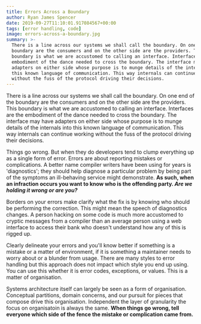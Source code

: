 ```yaml
---
title: Errors Across a Boundary
author: Ryan James Spencer
date: 2019-09-27T11:10:01.917084567+00:00
tags: [error handling, code]
image: errors-across-a-boundary.jpg
summary: >-
  There is a line across our systems we shall call the boundary. On one end of the
  boundary are the consumers and on the other side are the providers. This
  boundary is what we are accustomed to calling an interface. Interfaces are the
  embodiment of the dance needed to cross the boundary. The interface may have
  adapters on either side whose purpose is to munge details of the internals into
  this known language of communication. This way internals can continue working
  without the fuss of the protocol driving their decisions.
---
```


There is a line across our systems we shall call the boundary. On one end of the
boundary are the consumers and on the other side are the providers. This
boundary is what we are accustomed to calling an interface. Interfaces are the
embodiment of the dance needed to cross the boundary. The interface may have
adapters on either side whose purpose is to munge details of the internals into
this known language of communication. This way internals can continue working
without the fuss of the protocol driving their decisions.

Things go wrong. But when they do developers tend to clump everything up as a
single form of error. Errors are about reporting mistakes or complications. A
better name compiler writers have been using for years is 'diagnostics'; they
should help diagnose a particular problem by being part of the symptoms an
ill-behaving service might demonstrate. **As such, when an infraction occurs you
want to know who is the offending party. _Are we holding it wrong or are you?_**

Borders on your errors make clarify what the fix is by knowing who should be
performing the correction. This might mean the speech of diagnostics changes. A
person hacking on some code is much more accustomed to cryptic messages from a
compiler than an average person using a web interface to access their bank who
doesn't understand how any of this is rigged up.

Clearly delineate your errors and you'll know better if something is a mistake
or a matter of environment, if it is something a maintainer needs to worry about
or a blunder from usage. There are many styles to error handling but this
approach does not impact which style you end up using. You can use this whether
it is error codes, exceptions, or values. This is a matter of organisation.

Systems architecture itself can largely be seen as a form of organisation.
Conceptual partitions, domain concerns, and our pursuit for pieces that compose
drive this organisation. Independent the layer of granularity the focus on
organisatoin is always the same. **When things go wrong, tell everyone which
side of the fence the mistake or complication came from.**
